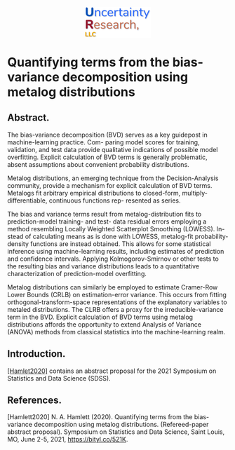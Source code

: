 <p align="center">
<img width="150" align = "center" src="./graphics/UR_Logo.jpg" >


</p>


# Quantifying terms from the bias-variance decomposition using metalog distributions

## Abstract.

The bias-variance decomposition (BVD) serves as a key guidepost in machine-learning practice. Com- paring model scores for training, validation, and test data provide qualitative indications of possible model overfitting. Explicit calculation of BVD terms is generally problematic, absent assumptions about convenient probability distributions.

Metalog distributions, an emerging technique from the Decision-Analysis community, provide a mechanism for explicit calculation of BVD terms. Metalogs fit arbitrary empirical distributions to closed-form, multiply-differentiable, continuous functions rep- resented as series.

The bias and variance terms result from metalog-distribution fits to prediction-model training- and test- data residual errors employing a method resembling Locally Weighted Scatterplot Smoothing (LOWESS). In- stead of calculating means as is done with LOWESS, metalog-fit probability-density functions are instead obtained. This allows for some statistical inference using machine-learning results, including estimates of prediction and confidence intervals. Applying Kolmogorov-Smirnov or other tests to the resulting bias and variance distributions leads to a quantitative characterization of prediction-model overfitting.

Metalog distributions can similarly be employed to estimate Cramer-Row Lower Bounds (CRLB) on estimation-error variance. This occurs from fitting orthogonal-transform-space representations of the explanatory variables to metaled distributions. The CLRB offers a proxy for the irreducible-variance term in the BVD. Explicit calculation of BVD terms using metalog distributions affords the opportunity to extend Analysis of Variance (ANOVA) methods from classical statistics into the machine-learning realm.

## Introduction.

<a href="#Hamlett2020">[Hamlet2020]</a> contains an abstract proposal for the 2021 Symposium on Statistics and Data Science (SDSS).



## References.

<a id="Hamlett2020">[Hamlett2020]</a> N. A. Hamlett (2020).  Quantifying terms from the bias-variance decomposition using metalog distributions. (Refereed-paper abstract proposal).  Symposium on Statistics and Data Science, Saint Louis, MO, June 2-5, 2021, https://bityl.co/521K.
